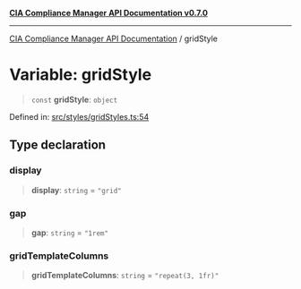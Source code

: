 [**CIA Compliance Manager API Documentation v0.7.0**](../README.md)

***

[CIA Compliance Manager API Documentation](../globals.md) / gridStyle

# Variable: gridStyle

> `const` **gridStyle**: `object`

Defined in: [src/styles/gridStyles.ts:54](https://github.com/Hack23/cia-compliance-manager/blob/main/src/styles/gridStyles.ts#L54)

## Type declaration

### display

> **display**: `string` = `"grid"`

### gap

> **gap**: `string` = `"1rem"`

### gridTemplateColumns

> **gridTemplateColumns**: `string` = `"repeat(3, 1fr)"`
